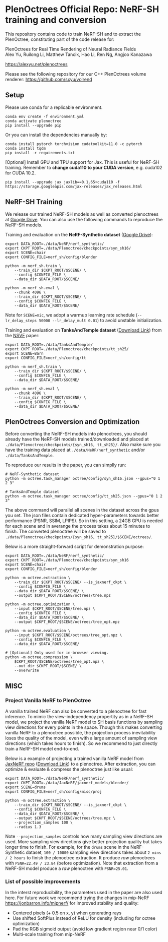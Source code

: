 # PlenOctrees Official Repo: NeRF-SH training and conversion

This repository contains code to train NeRF-SH and
to extract the PlenOctree, constituting part of the code release for:

PlenOctrees for Real Time Rendering of Neural Radiance Fields<br>
Alex Yu, Ruilong Li, Matthew Tancik, Hao Li, Ren Ng, Angjoo Kanazawa

https://alexyu.net/plenoctrees

Please see the following repository for our C++ PlenOctrees volume renderer:
<https://github.com/sxyu/volrend>

## Setup

Please use conda for a replicable environment.
```
conda env create -f environment.yml
conda activate plenoctree
pip install --upgrade pip
```

Or you can install the dependencies manually by:
```
conda install pytorch torchvision cudatoolkit=11.0 -c pytorch
conda install tqdm
pip install -r requirements.txt
```

[Optional] Install GPU and TPU support for Jax. This is useful for NeRF-SH training.
Remember to **change cuda110 to your CUDA version**, e.g. cuda102 for CUDA 10.2.
```
pip install --upgrade jax jaxlib==0.1.65+cuda110 -f https://storage.googleapis.com/jax-releases/jax_releases.html
```

## NeRF-SH Training

We release our trained NeRF-SH models as well as converted plenoctrees at 
[Google Drive](https://drive.google.com/drive/folders/1J0lRiDn_wOiLVpCraf6jM7vvCwDr9Dmx?usp=sharing). 
You can also use the following commands to reproduce the NeRF-SH models.

Training and evaluation on the **NeRF-Synthetic dataset** ([Google Drive](https://drive.google.com/drive/folders/128yBriW1IG_3NJ5Rp7APSTZsJqdJdfc1)):
```
export DATA_ROOT=./data/NeRF/nerf_synthetic/
export CKPT_ROOT=./data/Plenoctree/checkpoints/syn_sh16/
export SCENE=chair
export CONFIG_FILE=nerf_sh/config/blender

python -m nerf_sh.train \
    --train_dir $CKPT_ROOT/$SCENE/ \
    --config $CONFIG_FILE \
    --data_dir $DATA_ROOT/$SCENE/

python -m nerf_sh.eval \
    --chunk 4096 \
    --train_dir $CKPT_ROOT/$SCENE/ \
    --config $CONFIG_FILE \
    --data_dir $DATA_ROOT/$SCENE/
```
Note for `SCENE=mic`, we adopt a warmup learning rate schedule (`--lr_delay_steps 50000 --lr_delay_mult 0.01`) to avoid unstable initialization.


Training and evaluation on **TanksAndTemple dataset** 
([Download Link](https://dl.fbaipublicfiles.com/nsvf/dataset/TanksAndTemple.zip)) from the [NSVF](https://github.com/facebookresearch/NSVF) paper:
```
export DATA_ROOT=./data/TanksAndTemple/
export CKPT_ROOT=./data/Plenoctree/checkpoints/tt_sh25/
export SCENE=Barn
export CONFIG_FILE=nerf_sh/config/tt

python -m nerf_sh.train \
    --train_dir $CKPT_ROOT/$SCENE/ \
    --config $CONFIG_FILE \
    --data_dir $DATA_ROOT/$SCENE/

python -m nerf_sh.eval \
    --chunk 4096 \
    --train_dir $CKPT_ROOT/$SCENE/ \
    --config $CONFIG_FILE \
    --data_dir $DATA_ROOT/$SCENE/
```

## PlenOctrees Conversion and Optimization

Before converting the NeRF-SH models into plenoctrees, you should already have the 
NeRF-SH models trained/downloaded and placed at `./data/Plenoctree/checkpoints/{syn_sh16, tt_sh25}/`. 
Also make sure you have the training data placed at 
`./data/NeRF/nerf_synthetic` and/or `./data/TanksAndTemple`.

To reproduce our results in the paper, you can simplly run:
```
# NeRF-Synthetic dataset
python -m octree.task_manager octree/config/syn_sh16.json --gpus="0 1 2 3"

# TanksAndTemple dataset
python -m octree.task_manager octree/config/tt_sh25.json --gpus="0 1 2 3"
```
The above command will parallel all scenes in the dataset across the gpus you set. The json files 
contain dedicated hyper-parameters towards better performance (PSNR, SSIM, LPIPS). So in this setting, a 24GB GPU is
needed for each scene and in averange the process takes about 15 minutes to finish. The converted plenoctree
will be saved to `./data/Plenoctree/checkpoints/{syn_sh16, tt_sh25}/$SCENE/octrees/`.


Below is a more straight-forward script for demonstration purpose:
```
export DATA_ROOT=./data/NeRF/nerf_synthetic/
export CKPT_ROOT=./data/Plenoctree/checkpoints/syn_sh16
export SCENE=chair
export CONFIG_FILE=nerf_sh/config/blender

python -m octree.extraction \
    --train_dir $CKPT_ROOT/$SCENE/ --is_jaxnerf_ckpt \
    --config $CONFIG_FILE \
    --data_dir $DATA_ROOT/$SCENE/ \
    --output $CKPT_ROOT/$SCENE/octrees/tree.npz

python -m octree.optimization \
    --input $CKPT_ROOT/$SCENE/tree.npz \
    --config $CONFIG_FILE \
    --data_dir $DATA_ROOT/$SCENE/ \
    --output $CKPT_ROOT/$SCENE/octrees/tree_opt.npz

python -m octree.evaluation \
    --input $CKPT_ROOT/$SCENE/octrees/tree_opt.npz \
    --config $CONFIG_FILE \
    --data_dir $DATA_ROOT/$SCENE/

# [Optional] Only used for in-browser viewing.
python -m octree.compression \
    $CKPT_ROOT/$SCENE/octrees/tree_opt.npz \
    --out_dir $CKPT_ROOT/$SCENE/ \
    --overwrite
```

## MISC

### Project Vanilla NeRF to PlenOctree

A vanilla trained NeRF can also be converted to a plenoctree for fast inference. To mimic the 
view-independency propertity as in a NeRF-SH model, we project the vanilla NeRF model to SH basis functions
by sampling view directions for every points in the space. Though this makes converting vanilla NeRF to
a plenoctree possible, the projection process inevitability loses the quality of the model, even with a large amount 
of sampling view directions (which takes hours to finish). So we recommend to just directly train a NeRF-SH model end-to-end.

Below is a example of projecting a trained vanilla NeRF model from 
[JaxNeRF repo](https://github.com/google-research/google-research/tree/master/jaxnerf) 
([Download Link](http://storage.googleapis.com/gresearch/jaxnerf/jaxnerf_pretrained_models.zip)) to a plenoctree. 
After extraction, you can optimize & evaluate & compress the plenoctree just like usual:
```
export DATA_ROOT=./data/NeRF/nerf_synthetic/ 
export CKPT_ROOT=./data/JaxNeRF/jaxnerf_models/blender/ 
export SCENE=drums
export CONFIG_FILE=nerf_sh/config/misc/proj

python -m octree.extraction \
    --train_dir $CKPT_ROOT/$SCENE/ --is_jaxnerf_ckpt \
    --config $CONFIG_FILE \
    --data_dir $DATA_ROOT/$SCENE/ \
    --output $CKPT_ROOT/$SCENE/octrees/tree.npz \
    --projection_samples 100 \
    --radius 1.3
```
Note `--projection_samples` controls how many sampling view directions are used. More sampling view directions give better
projection quality but takes longer time to finish. For example, for the `drums` scene 
in the NeRF-Synthetic dataset, `100 / 10000` sampling view directions takes about `2 mins / 2 hours` to finish the plenoctree extraction. 
It produce *raw* plenoctrees with `PSNR=22.49 / 23.84` (before optimization). Note that extraction from a NeRF-SH model produce 
a *raw* plenoctree with `PSNR=25.01`.

### List of possible improvements

In the interst reproducibility, the parameters used in the paper are also used here.
For future work we recommend trying the changes in mip-NeRF <https://jonbarron.info/mipnerf/> 
for improved stability and quality:

- Centered pixels (+ 0.5 on x, y) when generating rays
- Use shifted SoftPlus instead of ReLU for density (including for octree optimization)
- Pad the RGB sigmoid output (avoid low gradient region near 0/1 color)
- Multi-scale training from mip-NeRF
